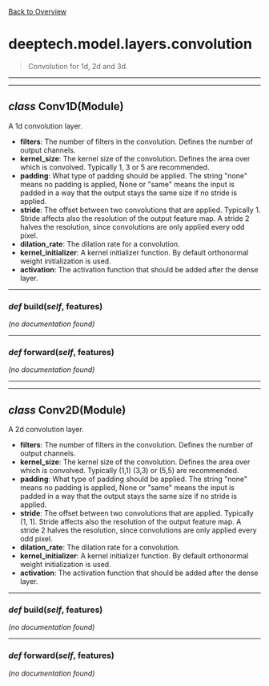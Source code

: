 [Back to Overview](../../../README.md)



# deeptech.model.layers.convolution

> Convolution for 1d, 2d and 3d.


---
---
## *class* **Conv1D**(Module)

A 1d convolution layer.

* **filters**: The number of filters in the convolution. Defines the number of output channels.
* **kernel_size**: The kernel size of the convolution. Defines the area over which is convolved. Typically 1, 3 or 5 are recommended.
* **padding**: What type of padding should be applied. The string "none" means no padding is applied, None or "same" means the input is padded in a way that the output stays the same size if no stride is applied.
* **stride**: The offset between two convolutions that are applied. Typically 1. Stride affects also the resolution of the output feature map. A stride 2 halves the resolution, since convolutions are only applied every odd pixel.
* **dilation_rate**: The dilation rate for a convolution.
* **kernel_initializer**: A kernel initializer function. By default orthonormal weight initialization is used.
* **activation**: The activation function that should be added after the dense layer.


---
### *def* **build**(*self*, features)

*(no documentation found)*

---
### *def* **forward**(*self*, features)

*(no documentation found)*

---
---
## *class* **Conv2D**(Module)

A 2d convolution layer.

* **filters**: The number of filters in the convolution. Defines the number of output channels.
* **kernel_size**: The kernel size of the convolution. Defines the area over which is convolved. Typically (1,1) (3,3) or (5,5) are recommended.
* **padding**: What type of padding should be applied. The string "none" means no padding is applied, None or "same" means the input is padded in a way that the output stays the same size if no stride is applied.
* **stride**: The offset between two convolutions that are applied. Typically (1, 1). Stride affects also the resolution of the output feature map. A stride 2 halves the resolution, since convolutions are only applied every odd pixel.
* **dilation_rate**: The dilation rate for a convolution.
* **kernel_initializer**: A kernel initializer function. By default orthonormal weight initialization is used.
* **activation**: The activation function that should be added after the dense layer.


---
### *def* **build**(*self*, features)

*(no documentation found)*

---
### *def* **forward**(*self*, features)

*(no documentation found)*

